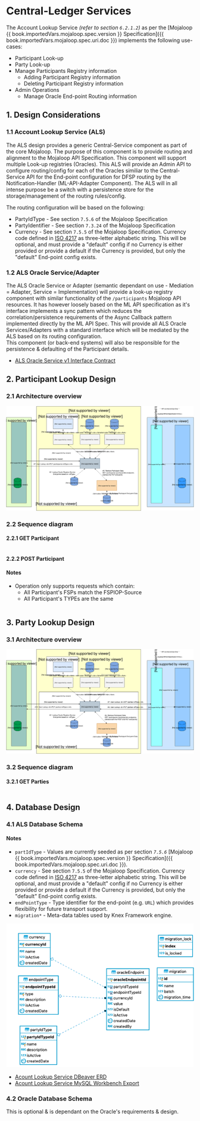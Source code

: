 # Central-Ledger Services

The Account Lookup Service _(refer to section `6.2.1.2`)_ as per the [Mojaloop {{ book.importedVars.mojaloop.spec.version }} Specification]({{ book.importedVars.mojaloop.spec.uri.doc }}) implements the following use-cases:

* Participant Look-up 
* Party Look-up
* Manage Participants Registry information
    * Adding Participant Registry information
    * Deleting Participant Registry information
* Admin Operations
    * Manage Oracle End-point Routing information
  
## 1. Design Considerations

### 1.1 Account Lookup Service (ALS)
The ALS design provides a generic Central-Service component as part of the core Mojaloop. The purpose of this component is to provide routing and alignment to the Mojaloop API Specification. This component will support multiple Look-up registries (Oracles). This ALS will provide an Admin API to configure routing/config for each of the Oracles similiar to the Central-Service API for the End-point configuration for DFSP routing by the Notification-Handler (ML-API-Adapter Component). The ALS will in all intense purpose be a switch with a persistence store for the storage/management of the routing rules/config.

The routing configuration will be based on the following:
* PartyIdType - See section `7.5.6` of the Mojaloop Specification
* PartyIdentifier - See section `7.3.24` of the Mojaloop Specification
* Currency - See section `7.5.5` of the Mojaloop Specification. Currency code defined in [ISO 4217](https://www.iso.org/iso-4217-currency-codes.html) as three-letter alphabetic string. This will be optional, and must provide a "default" config if no Currency is either provided or provide a default if the Currency is provided, but only the "default" End-point config exists.

### 1.2 ALS Oracle Service/Adapter
The ALS Oracle Service or Adapter (semantic dependant on use - Mediation = Adapter, Service = Implementation) will provide a look-up registry component with similar functionality of the `/participants` Mojaloop API resources. It has however loosely based on the ML API specification as it's interface implements a sync pattern which reduces the correlation/persistence requirements of the Async Callback pattern implemented directly by the ML API Spec. This will provide all ALS Oracle Services/Adapters with a standard interface which will be mediated by the ALS based on its routing configuration.  
This component (or back-end systems) will also be responsible for the persistence & defaulting of the Participant details.

* [ALS Oracle Service v1 Interface Contract](../assets/InterfaceContracts/OracleServiceSwaggerv1.yaml)

## 2. Participant Lookup Design

### 2.1 Architecture overview
![Architecture Flow Account-Lookup for Participants](../assets/Diagrams/ArchitectureDiagrams/Arch-Flow-Account-Lookup-Participants.svg)

### 2.2 Sequence diagram

#### 2.2.1 GET Participant

```puml { src="./assets/Diagrams/SequenceDiagrams/seq-acct-lookup-get-participant-7.1.0.plantuml" }
```

#### 2.2.2 POST Participant

#### Notes
- Operation only supports requests which contain:
    - All Participant's FSPs match the FSPIOP-Source
    - All Participant's TYPEs are the same

```puml { src="./assets/Diagrams/SequenceDiagrams/seq-acct-lookup-post-participants-7.2.1.plantuml" }
```

## 3. Party Lookup Design

### 3.1 Architecture overview
![Architecture Flow Account-Lookup for Parties](../assets/Diagrams/ArchitectureDiagrams/Arch-Flow-Account-Lookup-Parties.svg)

### 3.2 Sequence diagram

#### 3.2.1 GET Parties

```puml { src="./assets/Diagrams/SequenceDiagrams/seq-acct-lookup-get-parties-7.2.0.plantuml" }
```

## 4. Database Design

### 4.1 ALS Database Schema

#### Notes
- `partIdType` - Values are currently seeded as per section _`7.5.6`_ [Mojaloop {{ book.importedVars.mojaloop.spec.version }} Specification]({{ book.importedVars.mojaloop.spec.uri.doc }}).
- `currency` - See section `7.5.5` of the Mojaloop Specification. Currency code defined in [ISO 4217](https://www.iso.org/iso-4217-currency-codes.html) as three-letter alphabetic string. This will be optional, and must provide a "default" config if no Currency is either provided or provide a default if the Currency is provided, but only the "default" End-point config exists.
- `endPointType` - Type identifier for the end-point (e.g. `URL`) which provides flexibility for future transport support.
- `migration*` - Meta-data tables used by Knex Framework engine.

![Acount Lookup Service ERD](../assets/Diagrams/EntityRelationshipDiagrams/AccountLookupService-schema.png)

* [Acount Lookup Service DBeaver ERD](../assets/Diagrams/EntityRelationshipDiagrams/AccountLookupDB-schema-DBeaver.erd)
* [Acount Lookup Service MySQL Workbench Export](../assets/Diagrams/EntityRelationshipDiagrams/AccountLookup-ddl-MySQLWorkbench.sql)

### 4.2 Oracle Database Schema

This is optional & is dependant on the Oracle's requirements & design.
